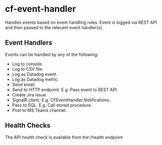 # cf-event-handler

Handles events based on event handling rules. Event is logged via REST API and then passed to the
relevant event handler(s).

Event Handlers
--------------
Events can be handled by any of the following:
- Log to console.
- Log to CSV file.
- Log as Datadog event.
- Log as Datadog metric.
- Send email.
- Send to HTTP endpoint. E.g. Pass event to REST API.
- Create Jira issue.
- SignalR client. E.g. CFEventHandler.Notifications.
- Pass to SQL. E.g. Call stored procedure.
- Post to MS Teams channel.

Health Checks
-------------
The API health check is available from the /health endpoint
